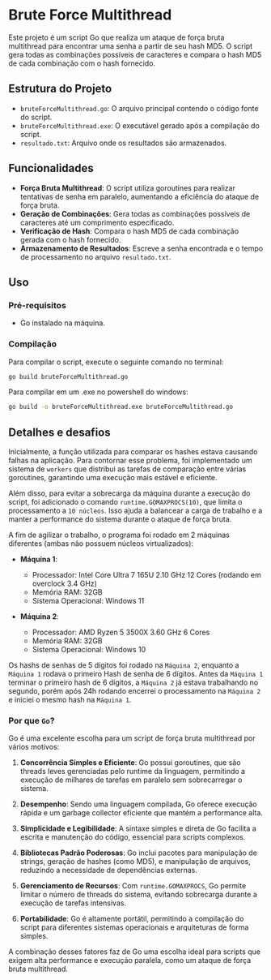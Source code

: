 # Brute Force Multithread

Este projeto é um script Go que realiza um ataque de força bruta multithread para encontrar uma senha a partir de seu hash MD5. O script gera todas as combinações possíveis de caracteres e compara o hash MD5 de cada combinação com o hash fornecido.

## Estrutura do Projeto

- `bruteForceMultithread.go`: O arquivo principal contendo o código fonte do script.
- `bruteForceMultithread.exe`: O executável gerado após a compilação do script.
- `resultado.txt`: Arquivo onde os resultados são armazenados.

## Funcionalidades

- **Força Bruta Multithread**: O script utiliza goroutines para realizar tentativas de senha em paralelo, aumentando a eficiência do ataque de força bruta.
- **Geração de Combinações**: Gera todas as combinações possíveis de caracteres até um comprimento especificado.
- **Verificação de Hash**: Compara o hash MD5 de cada combinação gerada com o hash fornecido.
- **Armazenamento de Resultados**: Escreve a senha encontrada e o tempo de processamento no arquivo `resultado.txt`.

## Uso

### Pré-requisitos

- Go instalado na máquina.

### Compilação

Para compilar o script, execute o seguinte comando no terminal:

```sh
go build bruteForceMultithread.go
```

Para compilar em um .exe no powershell do windows:
```sh
go build -o bruteForceMultithread.exe bruteForceMultithread.go
```

## Detalhes e desafios

Inicialmente, a função utilizada para comparar os hashes estava causando falhas na aplicação. Para contornar esse problema, foi implementado um sistema de `workers` que distribui as tarefas de comparação entre várias goroutines, garantindo uma execução mais estável e eficiente.

Além disso, para evitar a sobrecarga da máquina durante a execução do script, foi adicionado o comando `runtime.GOMAXPROCS(10)`, que limita o processamento a `10 núcleos`. Isso ajuda a balancear a carga de trabalho e a manter a performance do sistema durante o ataque de força bruta.

A fim de agilizar o trabalho, o programa foi rodado em 2 máquinas diferentes (ambas não possuem núcleos virtualizados):
- **Máquina 1**: 
    - Processador: Intel Core Ultra 7 165U 2.10 GHz 12 Cores (rodando em overclock 3.4 GHz)
    - Memória RAM: 32GB
    - Sistema Operacional: Windows 11
     
- **Máquina 2**: 
    - Processador: AMD Ryzen 5 3500X 3.60 GHz 6 Cores
    - Memória RAM: 32GB
    - Sistema Operacional: Windows 10

Os hashs de senhas de 5 dígitos foi rodado na `Máquina 2`, enquanto a `Máquina 1` rodava o primeiro Hash de senha de 6 dígitos. Antes da `Máquina 1` terminar o primeiro hash de 6 dígitos, a `Máquina 2` já estava trabalhando no segundo, porém após 24h rodando encerrei o processamento na `Máquina 2` e iniciei o mesmo hash na `Máquina 1`.

### Por que `Go`?

Go é uma excelente escolha para um script de força bruta multithread por vários motivos:

1. **Concorrência Simples e Eficiente**: Go possui goroutines, que são threads leves gerenciadas pelo runtime da linguagem, permitindo a execução de milhares de tarefas em paralelo sem sobrecarregar o sistema.

2. **Desempenho**: Sendo uma linguagem compilada, Go oferece execução rápida e um garbage collector eficiente que mantém a performance alta.

3. **Simplicidade e Legibilidade**: A sintaxe simples e direta de Go facilita a escrita e manutenção do código, essencial para scripts complexos.

4. **Bibliotecas Padrão Poderosas**: Go inclui pacotes para manipulação de strings, geração de hashes (como MD5), e manipulação de arquivos, reduzindo a necessidade de dependências externas.

5. **Gerenciamento de Recursos**: Com `runtime.GOMAXPROCS`, Go permite limitar o número de threads do sistema, evitando sobrecarga durante a execução de tarefas intensivas.

6. **Portabilidade**: Go é altamente portátil, permitindo a compilação do script para diferentes sistemas operacionais e arquiteturas de forma simples.

A combinação desses fatores faz de Go uma escolha ideal para scripts que exigem alta performance e execução paralela, como um ataque de força bruta multithread.

